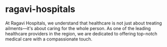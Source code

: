 # ragavi-hospitals
At Ragavi Hospitals, we understand that healthcare is not just about treating ailments—it's about caring for the whole person. As one of the leading healthcare providers in the region, we are dedicated to offering top-notch medical care with a compassionate touch. 
